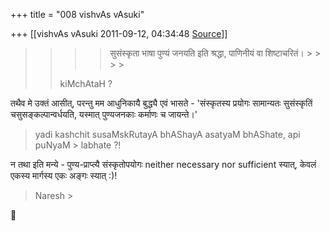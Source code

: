 +++
title = "008 vishvAs vAsuki"

+++
[[vishvAs vAsuki	2011-09-12, 04:34:48 [Source](https://groups.google.com/g/samskrita/c/ESs_LTL4KTc)]]



> 
> > 
> > > 
> > > > 
> > > > सुसंस्कृता भाषा पुण्यं जनयति इति श्रद्धा, पाणिनीयं वा शिष्टाचरितं। > > > > 
> > > > 
> > > >   
> > > > 
> > > > 
> > 
> >   
> > 
> > 
> > 
> > kiMchAtaH ?  



तथैव मे उक्तं आसीत्, परन्तु मम आधुनिकायै बुद्ध्यै एवं भासते - 'संस्कृतस्य प्रयोगः सामान्यतः सुसंस्कृतिं चसुसङ्कल्पान्वर्धयति, यस्मात् पुण्यजनकाः कर्माणः च जायन्ते।'



> yadi kashchit susaMskRutayA bhAShayA asatyaM bhAShate, api puNyaM > labhate ?!  

न तथा इति मन्ये - पुण्य-प्राप्त्यै संस्कृतोपयोगः neither necessary nor sufficient स्यात्, केवलं एकस्य मार्गस्य एकः अङ्गः स्यात् :)!



>   
> Naresh >
> 
> > 
> > 
> > 
> >   
>   
> > 
> > 



